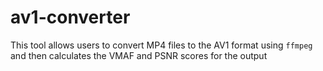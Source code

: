 # av1-converter
This tool allows users to convert MP4 files to the AV1 format using `ffmpeg` and then calculates the VMAF and PSNR scores for the output
